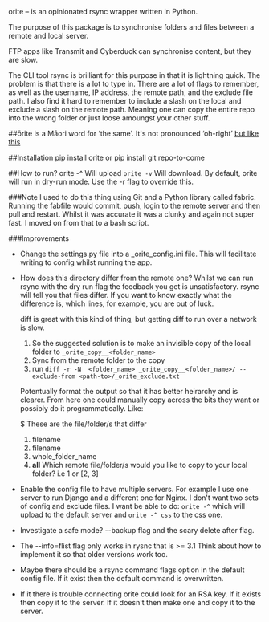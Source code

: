 orite – is an opinionated rsync wrapper written in Python.

The purpose of this package is to synchronise folders and files between a remote and local server.

FTP apps like Transmit and Cyberduck can synchronise content, but they are slow.

The CLI tool rsync is brilliant for this purpose in that it is lightning quick. The problem is that there is a lot to type in. There are a lot of flags to remember, as well as the username, IP address, the remote path, and the exclude file path. I also find it hard to remember to include a slash on the local and exclude a slash on the remote path. Meaning one can copy the entire repo into the wrong folder or just loose amoungst your other stuff.

##ōrite is a Māori word for ʻthe same’. 
It's not pronounced ‘oh-right’ [but like this]( https://s3.amazonaws.com/media.tewhanake.maori.nz/dictionary/4802.mp3)

##Installation
pip install orite
or
pip install git repo-to-come

##How to run?
	orite -^ 
Will upload
	`orite -v`
Will download. By default, orite will run in dry-run mode. Use the -r flag to override this.

###Note
I used to do this thing using Git and a Python library called fabric. Running the fabfile would commit, push, login to the remote server and then pull and restart. Whilst it was accurate it was a clunky and again not super fast. I moved on from that to a bash script.


###Improvements
* Change the settings.py file into a \_orite_config.ini file. This will facilitate writing to config whilst running the app.
* How does this directory differ from the remote one?
    Whilst we can run rsync with the dry run flag the feedback you get is unsatisfactory. rsync will tell you that files differ. If you want to know exactly what the difference is, which lines, for example, you are out of luck.

    diff is great with this kind of thing, but getting diff to run over a network is slow.

    1. So the suggested solution is to make an invisible copy of the local folder to `_orite_copy__<folder_name>`
    2. Sync from the remote folder to the copy
    3. run `diff -r -N  <folder_name> _orite_copy__<folder_name>/ --exclude-from <path-to>/_orite_exclude.txt`

    Potentually format the output so that it has better heirarchy and is clearer.
	From here one could manually copy across the bits they want or possibly do it programmatically. Like:

    $ These are the file/folder/s that differ
    1. filename 
    2. filename
    3. whole_folder_name 
    4. __all__
	Which remote file/folder/s  would you like to copy to your local folder? i.e 1 or [2, 3]

* Enable the config file to have multiple servers. For example I use one server to run Django and a different one for Nginx. I don't want two sets of config and exclude files. I want be able to do: `orite -^` which will upload to the default server and `orite -^ css` to the css one.
* Investigate a safe mode? --backup flag and the scary delete after flag.
* The --info=flist flag only works in rysnc that is >= 3.1 Think about how to implement it so that older versions work too.
* Maybe there should be a rsync command flags option in the default config file. If it exist then the default command is overwritten.
* If it there is trouble connecting orite could look for an RSA key. If it exists then copy it to the server. If it doesn't then make one and copy it to the server.